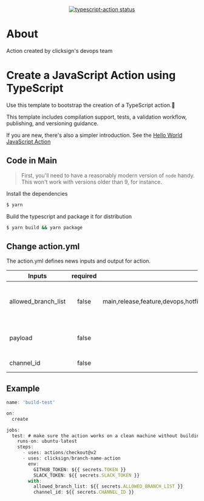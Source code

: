 <p align="center">
  <a href="https://github.com/actions/typescript-action/actions"><img alt="typescript-action status" src="https://github.com/actions/typescript-action/workflows/build-test/badge.svg"></a>
</p>

# About

Action created by clicksign's devops team

# Create a JavaScript Action using TypeScript

Use this template to bootstrap the creation of a TypeScript action.:rocket:

This template includes compilation support, tests, a validation workflow, publishing, and versioning guidance.  

If you are new, there's also a simpler introduction.  See the [Hello World JavaScript Action](https://github.com/actions/hello-world-javascript-action)

## Code in Main

> First, you'll need to have a reasonably modern version of `node` handy. This won't work with versions older than 9, for instance.

Install the dependencies  
```bash
$ yarn
```

Build the typescript and package it for distribution
```bash
$ yarn build && yarn package
```

## Change action.yml

The action.yml defines news inputs and output for action.

| Inputs                       |    required   |                     default                        |                  description                  |
|------------------------------|:-------------:|---------------------------------------------------:|:---------------------------------------------:|
| allowed_branch_list          | false         | main,release,feature,devops,hotfix,fix,dependabot  | Add list branch validate, separeted with ,    |
| payload                      | false         | null                                               | Create payload to slack message               |
| channel_id                   | false         | null                                               | Add chanel id slack                           |



## Example

```javascript
name: 'build-test'

on:
  create

jobs:
  test: # make sure the action works on a clean machine without building
    runs-on: ubuntu-latest
    steps:
      - uses: actions/checkout@v2
      - uses: clicksign/branch-name-action
        env:
          GITHUB_TOKEN: ${{ secrets.TOKEN }}
          SLACK_TOKEN: ${{ secrets.SLACK_TOKEN }}
        with:
          allowed_branch_list: ${{ secrets.ALLOWED_BRANCH_LIST }}
          channel_id: ${{ secrets.CHANNEL_ID }}
```
